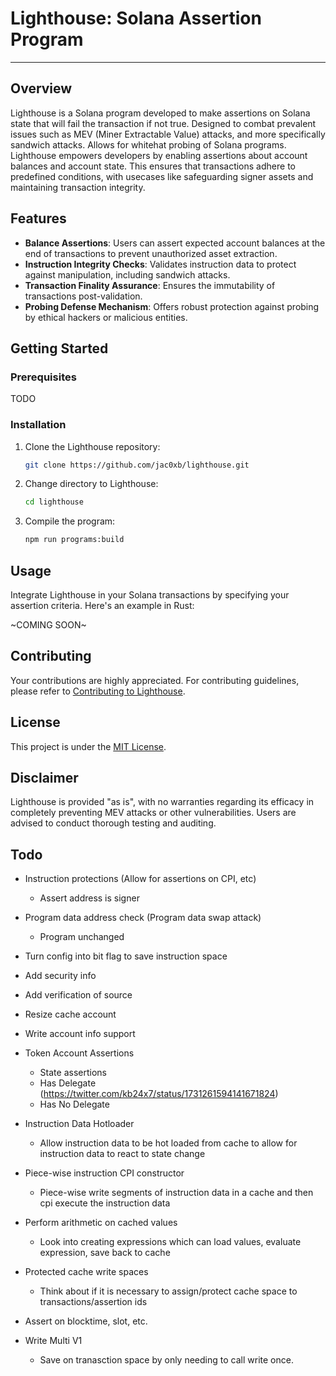 # Lighthouse: Solana Assertion Program

---

## Overview

Lighthouse is a Solana program developed to make assertions on Solana state that will fail the transaction if not true. Designed to combat prevalent issues such as MEV (Miner Extractable Value) attacks, and more specifically sandwich attacks. Allows for whitehat probing of Solana programs. Lighthouse empowers developers by enabling assertions about account balances and account state. This ensures that transactions adhere to predefined conditions, with usecases like safeguarding signer assets and maintaining transaction integrity.

## Features

- **Balance Assertions**: Users can assert expected account balances at the end of transactions to prevent unauthorized asset extraction.
- **Instruction Integrity Checks**: Validates instruction data to protect against manipulation, including sandwich attacks.
- **Transaction Finality Assurance**: Ensures the immutability of transactions post-validation.
- **Probing Defense Mechanism**: Offers robust protection against probing by ethical hackers or malicious entities.

## Getting Started

### Prerequisites

TODO

### Installation

1. Clone the Lighthouse repository:
   ```bash
   git clone https://github.com/jac0xb/lighthouse.git
   ```
2. Change directory to Lighthouse:
   ```bash
   cd lighthouse
   ```
3. Compile the program:
   ```bash
   npm run programs:build
   ```

## Usage

Integrate Lighthouse in your Solana transactions by specifying your assertion criteria. Here's an example in Rust:

~COMING SOON~

## Contributing

Your contributions are highly appreciated. For contributing guidelines, please refer to [Contributing to Lighthouse](CONTRIBUTING.md).

## License

This project is under the [MIT License](LICENSE).

## Disclaimer

Lighthouse is provided "as is", with no warranties regarding its efficacy in completely preventing MEV attacks or other vulnerabilities. Users are advised to conduct thorough testing and auditing.

## Todo

- Instruction protections (Allow for assertions on CPI, etc)
  - Assert address is signer
- Program data address check (Program data swap attack)
  - Program unchanged
- Turn config into bit flag to save instruction space
- Add security info
- Add verification of source
- Resize cache account
- Write account info support
- Token Account Assertions
  - State assertions
  - Has Delegate (https://twitter.com/kb24x7/status/1731261594141671824)
  - Has No Delegate
- Instruction Data Hotloader
  - Allow instruction data to be hot loaded from cache to allow for instruction data to react to state change
- Piece-wise instruction CPI constructor
  - Piece-wise write segments of instruction data in a cache and then cpi execute the instruction data
- Perform arithmetic on cached values
  - Look into creating expressions which can load values, evaluate expression, save back to cache
- Protected cache write spaces
  - Think about if it is necessary to assign/protect cache space to transactions/assertion ids
- Assert on blocktime, slot, etc.

- Write Multi V1
  - Save on tranasction space by only needing to call write once.
